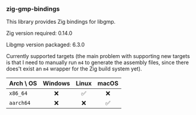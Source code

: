 ### zig-gmp-bindings

This library provides Zig bindings for libgmp.

Zig version required: 0.14.0

Libgmp version packaged: 6.3.0

Currently supported targets (the main problem with supporting new targets is that I need to manually run `m4` to generate the assembly files, since there does't exist an `m4` wrapper for the Zig build system yet).

Arch \\ OS|Windows|Linux|macOS
-|:-:|:-:|:-:
`x86_64`|❌|✅|❌
`aarch64`|❌|❌|✅

